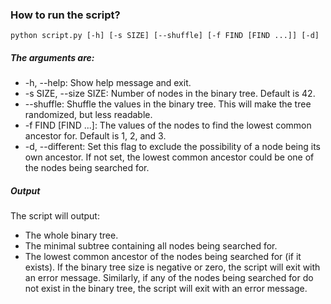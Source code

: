 ### How to run the script?
```
python script.py [-h] [-s SIZE] [--shuffle] [-f FIND [FIND ...]] [-d]
```

##### The arguments are:
 - -h, --help: Show help message and exit.
 - -s SIZE, --size SIZE: Number of nodes in the binary tree. Default is 42.
 - --shuffle: Shuffle the values in the binary tree. This will make the tree randomized, but less readable.
 - -f FIND [FIND ...]: The values of the nodes to find the lowest common ancestor for. Default is 1, 2, and 3.
 - -d, --different: Set this flag to exclude the possibility of a node being its own ancestor. If not set, the lowest common ancestor could be one of the nodes being searched for.

##### Output
The script will output:
 - The whole binary tree.
 - The minimal subtree containing all nodes being searched for.
 - The lowest common ancestor of the nodes being searched for (if it exists).
If the binary tree size is negative or zero, the script will exit with an error message. Similarly, if any of the nodes being searched for do not exist in the binary tree, the script will exit with an error message.